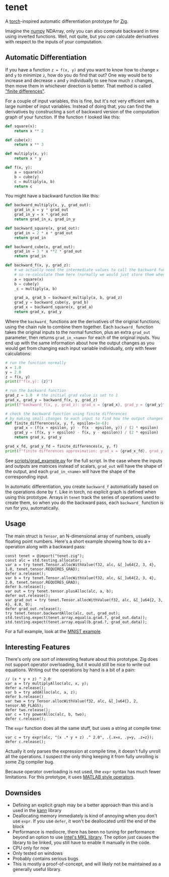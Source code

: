# tenet

A [torch](https://github.com/pytorch/pytorch)-inspired automatic differentiation prototype for [Zig](https://ziglang.org/).

Imagine the [numpy](https://numpy.org/) NDArray, only you can also compute backward in time using inverted functions.  Well, not quite, but you *can* calculate derivatives with respect to the inputs of your computation.

## Automatic Differentiation

If you have a function `z = f(x, y)` and you want to know how to change `x` and `y` to minimize `z`, how do you do find that out?  One way would be to increase and decrease `x` and `y` individually to see how much `z` changes, then move them in whichever direction is better.  That method is called ["finite differences"](https://en.wikipedia.org/wiki/Finite_difference#Relation_with_derivatives).

For a couple of input variables, this is fine, but it's not very efficient with a large number of input variables.  Instead of doing that, you can find the derivatives by constructing a sort of backward version of the computation graph of your function.  If the function `f` looked like this:

```py
def square(x):
    return x ** 2

def cube(x):
    return x ** 3

def multiply(x, y):
    return x * y

def f(x, y):
    a = square(x)
    b = cube(y)
    c = multiply(a, b)
    return c
```

You might have a backward function like this:

```py
def backward_multiply(x, y, grad_out):
    grad_in_x = y * grad_out
    grad_in_y = x * grad_out
    return grad_in_x, grad_in_y

def backward_square(x, grad_out):
    grad_in = 2 * x * grad_out
    return grad_in

def backward_cube(x, grad_out):
    grad_in = 3 * x **2 * grad_out
    return grad_in

def backward_f(x, y, grad_z):
    # we actually need the intermediate values to call the backward functions
    # so re-calculate them here (normally we would just store them when running f() the first time)
    a = square(x)
    b = cube(y)
    _c = multiply(a, b)

    grad_a, grad_b = backward_multiply(a, b, grad_z)
    grad_y = backward_cube(y, grad_b)
    grad_x = backward_square(x, grad_a)
    return grad_x, grad_y
```

Where the `backward_` functions are the derivatives of the original functions, using the chain rule to combine them together.  Each `backward_` function takes the original inputs to the normal function, plus an extra `grad_out` parameter, then returns `grad_in_<name>` for each of the original inputs.  You end up with the same information about how the output changes as you would get from changing each input variable individually, only with fewer calculations:

```py
# run the function normally
x = 1.0
y = 2.0
z = f(x, y)
print(f"f(x,y): {z}")

# run the backward function
grad_z = 1.0  # the initial grad value is set to 1
grad_x, grad_y = backward_f(x, y, grad_z)
print(f"backward_f(x, y, grad_z): grad_x = {grad_x}, grad_y = {grad_y}")

# check the backward function using finite differences
# by making small changes to each input to find how the output changes
def finite_differences(x, y, f, epsilon=1e-6):
    grad_x = (f(x + epsilon, y) - f(x - epsilon, y)) / (2 * epsilon)
    grad_y = (f(x, y + epsilon) - f(x, y - epsilon)) / (2 * epsilon)
    return grad_x, grad_y

grad_x_fd, grad_y_fd = finite_differences(x, y, f)
print(f"finite differences approximation: grad_x = {grad_x_fd}, grad_y = {grad_y_fd}")
```

See [scripts/grad_example.py](scripts/grad_example.py) for the full script.  In the case where the inputs and outputs are matrices instead of scalars, `grad_out` will have the shape of the output, and each `grad_in_<name>` will have the shape of the corresponding input.

In automatic differentiation, you create `backward_f` automatically based on the operations done by `f`.  Like in torch, no explicit graph is defined when using this prototype.  Arrays in `tenet` track the series of operations used to create them, so when you do the backward pass, each `backward_` function is run for you, automatically.

## Usage

The main struct is `Tensor`, an N-dimensional array of numbers, usually floating point numbers.  Here's a short example showing how to do a `+` operation along with a backward pass:

```zig
const tenet = @import("tenet.zig");
const alc = std.testing.allocator;
var a = try tenet.Tensor.allocWithValue(f32, alc, &[_]u64{2, 3, 4}, 1.0, tenet.tensor.REQUIRES_GRAD);
defer a.release();
var b = try tenet.Tensor.allocWithValue(f32, alc, &[_]u64{2, 3, 4}, 2.0, tenet.tensor.REQUIRES_GRAD);
defer b.release();
var out = try tenet.tensor.plusAlloc(alc, a, b);
defer out.release();
var grad_out = try tenet.Tensor.allocWithValue(f32, alc, &[_]u64{2, 3, 4}, 4.0, 0);
defer grad_out.release();
try tenet.tensor.backwardAlloc(alc, out, grad_out);
std.testing.expect(tenet.array.equal(a.grad.?, grad_out.data));
std.testing.expect(tenet.array.equal(b.grad.?, grad_out.data));
```

For a full example, look at the [MNIST example](src/main.zig).

## Interesting Features

There's only one sort of interesting feature about this prototype.  Zig does not support operator overloading, but it would still be nice to write out equations.  Writing out the operations by hand is a bit of a pain:

```zig
// (x * y + z) ^ 2.0
var a = try multiplyAlloc(alc, x, y);
defer a.release();
var b = try addAlloc(alc, a, z);
defer b.release()
var two = try Tensor.allocWithValue(f32, alc, &[_]u64{}, 2, tensor.NO_FLAGS);
defer two.release();
var c = try powerAlloc(alc, b, two);
defer c.release();
```

The `expr` function does all the same stuff, but uses a string at compile time:

```zig
var c = try expr(alc, "(x .* y + z) .^ 2.0", .{.x=x, .y=y, .z=z});
defer c.release();
```

Actually it only parses the expression at compile time, it doesn't fully unroll all the operations. I suspect the only thing keeping it from fully unrolling is some Zig compiler bug.

Because operator overloading is not used, the `expr` syntax has much fewer limitations.  For this prototype, it uses [MATLAB style operators](https://www.mathworks.com/help/matlab/matlab_prog/matlab-operators-and-special-characters.html).

## Downsides

* Defining an explicit graph may be a better approach than this and is used in the [kann](https://github.com/attractivechaos/kann) library
* Deallocating memory immediately is kind of annoying when you don't use `expr`.  If you use `defer`, it won't be deallocated until the end of the block
* Performance is mediocre, there has been no tuning for performance beyond an option to use [Intel's MKL library](https://software.intel.com/content/www/us/en/develop/tools/oneapi/components/onemkl.html#gs.zou9ms).  The option just causes the library to be linked, you still have to enable it manually in the code.
* CPU only for now
* Only tested on windows
* Probably contains serious bugs
* This is mostly a proof-of-concept, and will likely not be maintained as a generally useful library.
